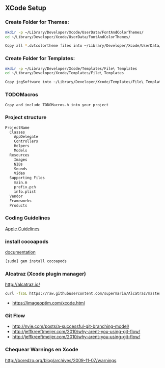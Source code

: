 ## XCode Setup

### Create Folder for Themes:
```bash
mkdir -p ~/Library/Developer/Xcode/UserData/FontAndColorThemes/
cd ~/Library/Developer/Xcode/UserData/FontAndColorThemes/

Copy all *.dvtcolortheme files into ~/Library/Developer/Xcode/UserData/FontAndColorThemes/
```

### Create Folder for Templates:
```bash
mkdir -p ~/Library/Developer/Xcode/Templates/File\ Templates
cd ~/Library/Developer/Xcode/Templates/File\ Templates

Copy jcgSoftware into ~/Library/Developer/Xcode/Templates/File\ Templates
```

### TODOMacros
```bash
Copy and include TODOMacros.h into your project
```

### Project structure
```bash
ProjectName
  Classes
    AppDelegate
    Controllers
    Helpers
    Models
  Resources
    Images
    NIBs
    Sounds
    Video
  Supporting Files
    main.m
    prefix.pch
    info.plist
  Vendor
  Frameworks
  Products
  ```

### Coding Guidelines

[Apple Guidelines](https://developer.apple.com/library/mac/documentation/Cocoa/Conceptual/CodingGuidelines/CodingGuidelines.html)

### install cocoapods
[documentation](https://guides.cocoapods.org/using/using-cocoapods.html)

```bash
[sudo] gem install cocoapods
```

### Alcatraz (Xcode plugin manager)
http://alcatraz.io/

```bash
curl -fsSL https://raw.githubusercontent.com/supermarin/Alcatraz/master/Scripts/install.sh | sh
```

* https://imageoptim.com/xcode.html

### Git Flow
* http://nvie.com/posts/a-successful-git-branching-model/
* http://jeffkreeftmeijer.com/2010/why-arent-you-using-git-flow/
* http://jeffkreeftmeijer.com/2010/why-arent-you-using-git-flow/

### Chequear Warnings en Xcode
http://boredzo.org/blog/archives/2009-11-07/warnings

